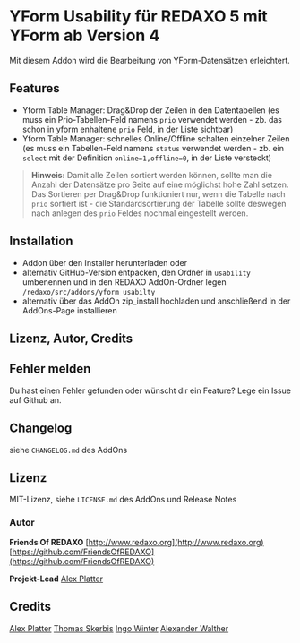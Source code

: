 # YForm Usability für REDAXO 5 mit YForm ab Version 4

Mit diesem Addon wird die Bearbeitung von YForm-Datensätzen erleichtert.

## Features

- Yform Table Manager: Drag&Drop der Zeilen in den Datentabellen
(es muss ein Prio-Tabellen-Feld namens `prio` verwendet werden - zb. das schon in yform enhaltene `prio` Feld, in der Liste sichtbar)
- Yform Table Manager: schnelles Online/Offline schalten einzelner Zeilen
(es muss ein Tabellen-Feld namens `status` verwendet werden - zb. ein `select` mit der Definition `online=1,offline=0`, in der Liste versteckt)

> **Hinweis:** Damit alle Zeilen sortiert werden können, sollte man die Anzahl der Datensätze pro Seite auf eine möglichst hohe Zahl setzen. Das Sortieren per Drag&Drop funktioniert nur, wenn die Tabelle nach `prio` sortiert ist - die Standardsortierung der Tabelle sollte deswegen nach anlegen des `prio` Feldes nochmal eingestellt werden.

## Installation

* Addon über den Installer herunterladen oder
* alternativ GitHub-Version entpacken, den Ordner in `usability` umbenennen und in den REDAXO AddOn-Ordner legen `/redaxo/src/addons/yform_usabilty`
* alternativ über das AddOn zip_install hochladen und anschließend in der AddOns-Page installieren


## Lizenz, Autor, Credits

## Fehler melden
Du hast einen Fehler gefunden oder wünscht dir ein Feature? Lege ein Issue auf Github an.

## Changelog

siehe `CHANGELOG.md` des AddOns

## Lizenz

MIT-Lizenz, siehe `LICENSE.md` des AddOns und Release Notes

### Autor

**Friends Of REDAXO**
[http://www.redaxo.org](http://www.redaxo.org)
[https://github.com/FriendsOfREDAXO](https://github.com/FriendsOfREDAXO)

**Projekt-Lead**
[Alex Platter](https://github.com/lexplatt/)

## Credits

[Alex Platter](https://github.com/lexplatt/)
[Thomas Skerbis](https://github.com/skerbis)
[Ingo Winter](https://github.com/ingowinter)
[Alexander Walther](https://github.com/alxndr-w)
